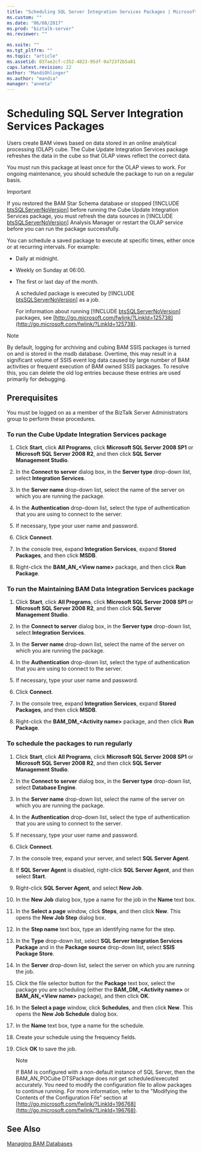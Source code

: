```yaml
---
title: "Scheduling SQL Server Integration Services Packages | Microsoft Docs"
ms.custom: ""
ms.date: "06/08/2017"
ms.prod: "biztalk-server"
ms.reviewer: ""

ms.suite: ""
ms.tgt_pltfrm: ""
ms.topic: "article"
ms.assetid: 037ae2cf-c352-4823-95df-9a723f2b5a81
caps.latest.revision: 22
author: "MandiOhlinger"
ms.author: "mandia"
manager: "anneta"
---
```

# Scheduling SQL Server Integration Services Packages
Users create BAM views based on data stored in an online analytical processing (OLAP) cube. The Cube Update Integration Services package refreshes the data in the cube so that OLAP views reflect the correct data.  
  
 You must run this package at least once for the OLAP views to work. For ongoing maintenance, you should schedule the package to run on a regular basis.  
  
> [!IMPORTANT]
>  If you restored the BAM Star Schema database or stopped [!INCLUDE [btsSQLServerNoVersion](../includes/btssqlservernoversion-md.md)] before running the Cube Update Integration Services package, you must refresh the data sources in [!INCLUDE [btsSQLServerNoVersion](../includes/btssqlservernoversion-md.md)] Analysis Manager or restart the OLAP service before you can run the package successfully.  
  
 You can schedule a saved package to execute at specific times, either once or at recurring intervals. For example:  
  
- Daily at midnight.  
  
- Weekly on Sunday at 06:00.  
  
- The first or last day of the month.  
  
  A scheduled package is executed by [!INCLUDE [btsSQLServerNoVersion](../includes/btssqlservernoversion-md.md)] as a job.  
  
  For information about running [!INCLUDE [btsSQLServerNoVersion](../includes/btssqlservernoversion-md.md)] packages, see [http://go.microsoft.com/fwlink/?LinkId=125738](http://go.microsoft.com/fwlink/?LinkId=125738).  
  
> [!NOTE]
>  By default, logging for archiving and cubing BAM SSIS packages is turned on and is stored in the msdb database. Overtime, this may result in a significant volume of SSIS event log data caused by large number of BAM activities or frequent execution of BAM owned SSIS packages. To resolve this, you can delete the old log entries because these entries are used primarily for debugging.  
  
## Prerequisites  
 You must be logged on as a member of the BizTalk Server Administrators group to perform these procedures.  
  
### To run the Cube Update Integration Services package  
  
1.  Click **Start**, click **All Programs**, click **Microsoft SQL Server 2008 SP1** or **Microsoft SQL Server 2008 R2**, and then click **SQL Server Management Studio**.  
  
2.  In the **Connect to server** dialog box, in the **Server type** drop-down list, select **Integration Services**.  
  
3.  In the **Server name** drop-down list, select the name of the server on which you are running the package.  
  
4.  In the **Authentication** drop-down list, select the type of authentication that you are using to connect to the server.  
  
5.  If necessary, type your user name and password.  
  
6.  Click **Connect**.  
  
7.  In the console tree, expand **Integration Services**, expand **Stored Packages**, and then click **MSDB**.  
  
8.  Right-click the **BAM_AN_\<View name\>** package, and then click **Run Package**.  
  
### To run the Maintaining BAM Data Integration Services package  
  
1.  Click **Start**, click **All Programs**, click **Microsoft SQL Server 2008 SP1** or **Microsoft SQL Server 2008 R2**, and then click **SQL Server Management Studio**.  
  
2.  In the **Connect to server** dialog box, in the **Server type** drop-down list, select **Integration Services**.  
  
3.  In the **Server name** drop-down list, select the name of the server on which you are running the package.  
  
4.  In the **Authentication** drop-down list, select the type of authentication that you are using to connect to the server.  
  
5.  If necessary, type your user name and password.  
  
6.  Click **Connect**.  
  
7.  In the console tree, expand **Integration Services**, expand **Stored Packages**, and then click **MSDB**.  
  
8.  Right-click the **BAM_DM_\<Activity name\>** package, and then click **Run Package**.  
  
### To schedule the packages to run regularly  
  
1.  Click **Start**, click **All Programs**, click **Microsoft SQL Server 2008 SP1** or **Microsoft SQL Server 2008 R2**, and then click **SQL Server Management Studio**.  
  
2.  In the **Connect to server** dialog box, in the **Server type** drop-down list, select **Database Engine**.  
  
3.  In the **Server name** drop-down list, select the name of the server on which you are running the package.  
  
4.  In the **Authentication** drop-down list, select the type of authentication that you are using to connect to the server.  
  
5.  If necessary, type your user name and password.  
  
6.  Click **Connect**.  
  
7.  In the console tree, expand your server, and select **SQL Server Agent**.  
  
8.  If **SQL Server Agent** is disabled, right-click **SQL Server Agent**, and then select **Start**.  
  
9. Right-click **SQL Server Agent**, and select  **New Job**.  
  
10. In the **New Job** dialog box, type a name for the job in the **Name** text box.  
  
11. In the **Select a page** window, click **Steps**, and then click **New**. This opens the **New Job Step** dialog box.  
  
12. In the **Step name** text box, type an identifying name for the step.  
  
13. In the **Type** drop-down list, select **SQL Server Integration Services Package** and in the **Package source** drop-down list, select **SSIS Package Store**.  
  
14. In the **Server** drop-down list, select the server on which you are running the job.  
  
15. Click the file selector button for the **Package** text box, select the package you are scheduling (either the **BAM_DM_\<Activity name\>** or **BAM_AN_\<View name\>** package), and then click **OK**.  
  
16. In the **Select a page** window, click **Schedules**, and then click **New**. This opens the **New Job Schedule** dialog box.  
  
17. In the **Name** text box, type a name for the schedule.  
  
18. Create your schedule using the frequency fields.  
  
19. Click **OK** to save the job.  
  
    > [!NOTE]
    >  If BAM is configured with a non-default instance of SQL Server, then the BAM_AN_POCube DTSPackage does not get scheduled/executed accurately. You need to modify the configuration file to allow packages to continue running. For more information, refer to the "Modifying the Contents of the Configuration File" section at [http://go.microsoft.com/fwlink/?LinkId=196768](http://go.microsoft.com/fwlink/?LinkId=196768).  
  
## See Also  
 [Managing BAM Databases](../core/managing-bam-databases.md)